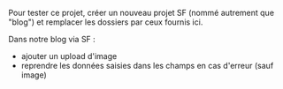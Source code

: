 Pour tester ce projet, créer un nouveau projet SF (nommé autrement que "blog")
et remplacer les dossiers par ceux fournis ici.

Dans notre blog via SF :
- ajouter un upload d'image
- reprendre les données saisies dans les champs en cas d'erreur (sauf image)

